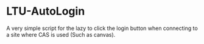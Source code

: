 # LTU-AutoLogin
A very simple script for the lazy to click the login button when connecting to a site where CAS is used (Such as canvas).
